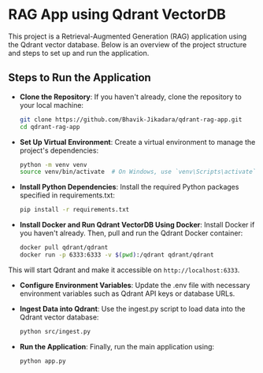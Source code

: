 # RAG App using Qdrant VectorDB

This project is a Retrieval-Augmented Generation (RAG) application using the Qdrant vector database. Below is an overview of the project structure and steps to set up and run the application.

## Steps to Run the Application

* **Clone the Repository**: If you haven't already, clone the repository to your local machine:

    ```bash
    git clone https://github.com/Bhavik-Jikadara/qdrant-rag-app.git
    cd qdrant-rag-app
    ```

* **Set Up Virtual Environment**: Create a virtual environment to manage the project's dependencies:

    ```bash
    python -m venv venv
    source venv/bin/activate  # On Windows, use `venv\Scripts\activate`
    ```

* **Install Python Dependencies**: Install the required Python packages specified in requirements.txt:

    ```bash
    pip install -r requirements.txt
    ```

* **Install Docker and Run Qdrant VectorDB Using Docker**: Install Docker if you haven't already. Then, pull and run the Qdrant Docker container:

    ```bash
    docker pull qdrant/qdrant
    docker run -p 6333:6333 -v $(pwd):/qdrant qdrant/qdrant
    ```

This will start Qdrant and make it accessible on `http://localhost:6333`.

* **Configure Environment Variables**: Update the .env file with necessary environment variables such as Qdrant API keys or database URLs.

* **Ingest Data into Qdrant**: Use the ingest.py script to load data into the Qdrant vector database:

    ```bash
    python src/ingest.py
    ```

* **Run the Application**: Finally, run the main application using:

    ```bash
    python app.py
    ```

